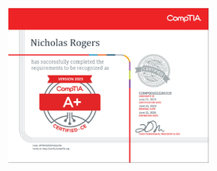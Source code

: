 <img src="https://github.com/NicholasRogers210/CompTIA/blob/main/Screenshot%202023-07-12%20160110.png" height="80%" width="80%" alt="Active Directory Lab"/>
